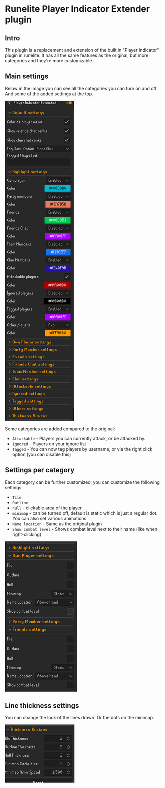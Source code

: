 # Runelite Player Indicator Extender plugin

## Intro

This plugin is a replacement and extension of the built in "Player Indicator" plugin in runelite. It has all
the same features as the original, but more categories and they're more customizable.

## Main settings

Below in the image you can see all the categories you can turn on and off. And some of the added settings at the top.

![highlights-settings.png](docs/highlights-settings.png)

Some categories are added compared to the original:

- `Attackable` - Players you can currently attack, or be attacked by.
- `Ignored` - Players on your ignore list
- `Tagged` - You can now tag players by username, or via the right click option (you can disable this)

## Settings per category

Each category can be further customized, you can customize the following settings:

- `Tile`
- `Outline`
- `hull` - clickable area of the player
- `minimap` - can be turned off, default is static which is just a regular dot. You can also set various animations
- `Name location` - Same as the original plugin
- `Show combat level` - Shows combat level next to their name (like when right-clicking)

![category-settings.png](docs/category-settings.png)

## Line thickness settings

You can change the look of the lines drawn. Or the dots on the minimap.

![line-thickness-settings.png](docs/line-thickness-settings.png)



